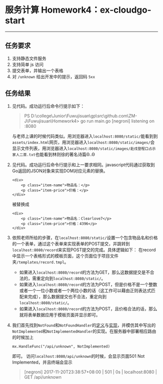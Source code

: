 # 服务计算 Homework4：ex-cloudgo-start

---

## 任务要求
1. 支持静态文件服务
2. 支持简单 js 访问
3. 提交表单，并输出一个表格
4. 对 `/unknown` 给出开发中的提示，返回码 `5xx`

## 任务结果
1. 见代码。成功运行后命令行提示如下：
    > PS D:\college\Junior\Fuwujisuan\gp\src\github.com\ZM-J\Fuwujisuan\Homework4> go run main.go
    > [negroni] listening on :8080

    与老师上课的时候代码类似。用浏览器进入`localhost:8080/static/`能看到到`assets/index.html`网页，用浏览器进入`localhost:8080/static/images/`会显示文件列表，用浏览器进入`localhost:8080/static/images/赴戍登程口占示家人二首.txt`也能看到林则徐的著名诗篇Θ..Θ

2. 见代码。成功运行后命令行提示和上一要求相同。javascript代码通过获取到Go返回的JSON对象来实现DOM对应元素的替换。

    ```
    <div>
        <p class="item-name">物品名：</p>
        <p class="item-price">价格：</p>
    </div>
    ```

    被替换成
    
    ```
    <div>
        <p class="item-name">物品名：Clearlove7</p>
        <p class="item-price">价格：4396</p>
    </div>
    ```

3. 依照老师所给的步骤，在`localhost:8080/static/`设置一个包含物品名和价格的一个表单，通过这个表单来实现表单的POST提交，并跳转到`localhost:8080/record`来实现POST提交的完成。具体逻辑如下：
    在record中显示一个表格形式的模板页面，这个页面位于项目文件夹`/templates/record.tmpl`。
    * 如果进入`localhost:8080/record`的方法为GET，那么这数据提交是不合法的，需重定向到`localhost:8080/static/`。
    * 如果进入`localhost:8080/record`的方法为POST，但是价格不是一个整数或者一个一位小数或者一个两位小数的话（这工作可以藉由正则表达式匹配来完成），那么数据提交也不合法，重定向到`localhost:8080/static/`。
    * 如果进入`localhost:8080/record`的方法为POST，且价格合法的话，那么就将表单数据应用于模板页面并显示即可。

4. 我们首先找到`NotFound`和`NotFoundHandler`的[定义](https://go-zh.org/pkg/net/http/)与[实现](https://go-zh.org/src/net/http/server.go)，并模仿其中写出的`NotImplemented`和`NotImplementedHandler`的实现。在服务器中部署相应路由的时候加上
    ```
    mx.HandleFunc("/api/unknown", NotImplemented)
    ```
    即可。
    访问`localhost:8080/api/unknown`的时候，会显示页面501 Not Implemented，并且终端会显示
    > [negroni] 2017-11-20T23:38:57+08:00 | 501 |      0s | localhost:8080 | GET /api/unknown
